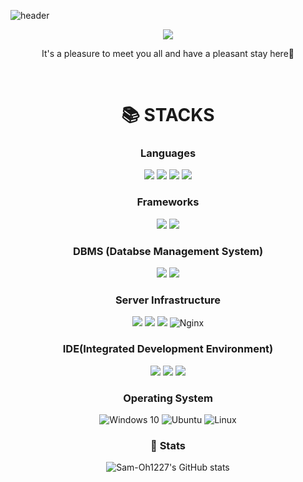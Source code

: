 ![header](https://capsule-render.vercel.app/api?type=waving&color=auto&height=300&section=header&text=Sam%20Oh&fontSize=90&animation=fadeIn&fontAlignY=30&desc=Pursuing%20a%20career%20as%20a%20Full-Stack%20developer&descAlignY=51&descAlign=62)

   <div align="center">
<img src="https://img.shields.io/badge/sam79083@gmail.com-EA4335?style=flat-square&logo=Gmail&logoColor=white"/></h1> <br>
   <p>It's a pleasure to meet you all and have a pleasant stay here👋</p>

<br>


<div align=center><h1>📚 STACKS</h1></div>

<div align=center> 
   
  ### Languages
  <img src="https://img.shields.io/badge/java-007396?style=for-the-badge&logo=java&logoColor=white"> 
  <img src="https://img.shields.io/badge/html5-E34F26?style=for-the-badge&logo=html5&logoColor=white"> 
  <img src="https://img.shields.io/badge/css-1572B6?style=for-the-badge&logo=css3&logoColor=white"> 
  <img src="https://img.shields.io/badge/javascript-F7DF1E?style=for-the-badge&logo=javascript&logoColor=black"> 
  <br>
  
  ### Frameworks
  <img src="https://img.shields.io/badge/spring-6DB33F?style=for-the-badge&logo=spring&logoColor=white">
  <img src="https://img.shields.io/badge/springboot-6DB33F?style=for-the-badge&logo=springboot&logoColor=white">
  <br> 
   
  ### DBMS (Databse Management System)
  <img src="https://img.shields.io/badge/mysql-4479A1?style=for-the-badge&logo=mysql&logoColor=white">
  <img src="https://img.shields.io/badge/oracle-F80000?style=for-the-badge&logo=oracle&logoColor=white">
  <br>
   
  ### Server Infrastructure 
  <img src="https://img.shields.io/badge/apache tomcat-F8DC75?style=for-the-badge&logo=apachetomcat&logoColor=white">
  <img src="https://img.shields.io/badge/amazonaws-232F3E?style=for-the-badge&logo=amazonaws&logoColor=white">
  <img src="https://img.shields.io/badge/docker-%230db7ed.svg?style=for-the-badge&logo=docker&logoColor=white">
  <img alt="Nginx" src="https://img.shields.io/badge/nginx-%23009639.svg?style=for-the-badge&logo=nginx&logoColor=white"/>
  <br>

  ### IDE(Integrated Development Environment)
  <img src="https://img.shields.io/badge/Visual%20Studio-5C2D91?style=for-the-badge&logo=VisualStudio&logoColor=white">
  <img src="https://img.shields.io/badge/IntelliJ%20IDEA-000000?style=for-the-badge&logo=IntelliJIDEA&logoColor=white">
  <img src="https://img.shields.io/badge/Eclipse%20IDE-2C2255?style=for-the-badge&logo=EclipseIDE&logoColor=white"><br>
   
  ### Operating System
  <img alt="Windows 10" src="https://img.shields.io/badge/Windows-0078D6?style=for-the-badge&logo=windows&logoColor=white" />
  <img alt="Ubuntu" src="https://img.shields.io/badge/Ubuntu-E95420?style=for-the-badge&logo=ubuntu&logoColor=white" />
  <img alt="Linux" src="https://img.shields.io/badge/Linux-FCC624?style=for-the-badge&logo=linux&logoColor=black">

</div>

 
### :pushpin: Stats
 
![Sam-Oh1227's GitHub stats](https://github-readme-stats.vercel.app/api?username=Sam-Oh1227&show_icons=true&theme=github_dark)
</div>
